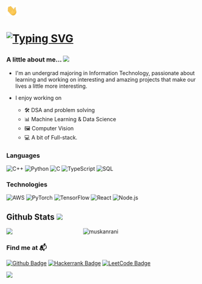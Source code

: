 <img width="30px" margin="0px" src="https://raw.githubusercontent.com/ABSphreak/ABSphreak/master/gifs/Hi.gif">
<h1> 
  
  [![Typing SVG](https://readme-typing-svg.demolab.com?font=Fira+Code&pause=1000&random=false&width=435&lines=Hey+there!+I+am+Aananditaa)](https://git.io/typing-svg)  
  </h1>
</h1>


### A little about me...     <img src="https://media.giphy.com/media/VgCDAzcKvsR6OM0uWg/giphy.gif" width="50">
 
- I'm an undergrad majoring in Information Technology, passionate about learning and working on interesting and amazing projects that make our lives a little more interesting.
  
-   I enjoy working on
    - 🛠 DSA and problem solving
    - 📊 Machine Learning & Data Science
    - 🖼 Computer Vision
    - 💻 A bit of Full-stack.
  

 ### Languages 

![C++](https://img.shields.io/badge/-C++-000?&logo=c%2b%2b&logoColor=00599C)
![Python](https://img.shields.io/badge/-Python-000?&logo=Python)
![C](https://img.shields.io/badge/-C-000?&logo=C)
![TypeScript](https://img.shields.io/badge/-TypeScript-000?&logo=TypeScript)
![SQL](https://img.shields.io/badge/-SQL-000?&logo=MySQL)
<!-- ![Java](https://img.shields.io/badge/-Java-000?&logo=Java&logoColor=007396) ![JavaScript](https://img.shields.io/badge/-JavaScript-000?&logo=JavaScript)-->

### Technologies

![AWS](https://img.shields.io/badge/-AWS-000?&logo=Amazon-AWS&logoColor=F90)
![PyTorch](https://img.shields.io/badge/-PyTorch-000?&logo=PyTorch)
![TensorFlow](https://img.shields.io/badge/-TensorFlow-000?&logo=TensorFlow)
![React](https://img.shields.io/badge/-React-000?&logo=React)
![Node.js](https://img.shields.io/badge/-Node.js-000?&logo=node.js)
<!--
![Docker](https://img.shields.io/badge/-Docker-000?&logo=Docker)
![Kubernetes](https://img.shields.io/badge/-Kubernetes-000?&logo=Kubernetes)
![Linux](https://img.shields.io/badge/-Linux-000?&logo=Linux)
![Redis](https://img.shields.io/badge/-Redis-000?&logo=Redis)
![Spring](https://img.shields.io/badge/-Spring-000?&logo=Spring)


### Full Stack Projects <img src="https://media.giphy.com/media/ZCes4khR2025X0rOLY/giphy.gif" width="50"> 
[![](https://img.shields.io/badge/-🧬%20My%20Website-000)](https://github.com/adamalston/v2)
[![](https://img.shields.io/badge/-🦠%20COVID‑19%20Dashboard-000)](https://github.com/adamalston/COVID-19-Dashboard)
[![](https://img.shields.io/badge/-📝%20Summarizer-000)](https://github.com/adamalston/Summarizer)
[![](https://img.shields.io/badge/-🔬%20Overwatch-000)](https://github.com/adamalston/overwatch)
[![](https://img.shields.io/badge/-🛰%20KubeSat-000)](https://github.com/adamalston/kubesat)
[![](https://img.shields.io/badge/-🔊%20Voice%20Poker-000)](https://github.com/adamalston/Poker)
[![](https://img.shields.io/badge/-🗺%20PokémonGo%20Map-000)](https://github.com/adamalston/PokemonGo-Map)

### Cybersecurity Projects

[![](https://img.shields.io/badge/-🩸%20Heartbleed-000)](https://github.com/adamalston/Heartbleed)
[![](https://img.shields.io/badge/-🌊%20SYN%20Flood-000)](https://github.com/adamalston/SYN-Flood)
[![](https://img.shields.io/badge/-🗂%20Packet%20Sniffing%20%26%20Spoofing-000)](https://github.com/adamalston/Packet-Sniffing-and-Spoofing)
[![](https://img.shields.io/badge/-💉%20SQL%20Injection-000)](https://github.com/adamalston/SQL-Injection)
[![](https://img.shields.io/badge/-🛡%20Spectre%20%26%20Meltdown-000)](https://github.com/adamalston/Meltdown-Spectre)
[![](https://img.shields.io/badge/-🌐%20Network%20Tools-000)](https://github.com/adamalston/Network-Tools)
-->
<h2> Github Stats  <img src="https://media.giphy.com/media/WUlplcMpOCEmTGBtBW/giphy.gif" width="30"> </h2>
<a href="https://github.com/Tech-neophyte/github-readme-stats"><img align="left" width="40%" src="https://github-readme-stats.vercel.app/api/top-langs/?username=Tech-neophyte&layout=compact&theme=tokyonight" /></a>
<img width="55%" src="https://github-readme-streak-stats.herokuapp.com/?user=Tech-neophyte&theme=tokyonight" alt="muskanrani" />
<br/>

### Find me at 📬
[![Github Badge](http://img.shields.io/badge/-Github-black?style=flat-square&logo=github&link=https://github.com/Tech-neophyte)](https://github.com/Tech-neophyte/) 
[![Hackerrank Badge](https://img.shields.io/badge/-Hackerrank-2EC866?style=flat-square&logo=HackerRank&logoColor=white&link=https://www.hackerrank.com/profile/aananditaa0001)](https://www.hackerrank.com/profile/aananditaa0001)
[![LeetCode Badge](https://img.shields.io/badge/-LeetCode-FFA116?style=flat-square&logo=LeetCode&logoColor=black&link=https://leetcode.com/aananditaa/)](https://leetcode.com/aananditaa/)
<!--[![Gmail Badge](https://img.shields.io/badge/-Gmail-d14836?style=flat-square&logo=Gmail&logoColor=white&link=mailto:defcon.sentinal95@gmail.com)](mailto:defcon.sentinal95@gmail.com)
[![GeeksforGeeks Badge](https://img.shields.io/badge/-GeeksforGeeks-0F9D58?style=flat-square&logo=GeeksforGeeks&logoColor=white&link=https://auth.geeksforgeeks.org/user/hemanthkollipara/articles)](https://auth.geeksforgeeks.org/user/hemanthkollipara/articles)
-->

![](https://komarev.com/ghpvc/?username=Tech-neophyte&label=Profile%20Visits&color=blue&style=for-the-badge)
<!--
**Tech-neophyte/Tech-neophyte** is a ✨ _special_ ✨ repository because its `README.md` (this file) appears on your GitHub profile.
![Visitor Count](https://profile-counter.glitch.me/{Tech-neophyte}/count.svg)
Here are some ideas to get you started:

- 🔭 I’m currently working on ...
- 🌱 I’m currently learning ...
- 👯 I’m looking to collaborate on ...
- 🤔 I’m looking for help with ...
- 💬 Ask me about ...
- 📫 How to reach me: ...
- 😄 Pronouns: ...
- ⚡ Fun fact: ...
-->
